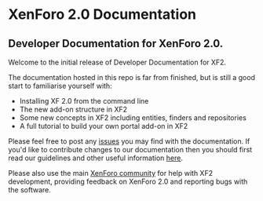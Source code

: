 # XenForo 2.0 Documentation

## Developer Documentation for XenForo 2.0.

Welcome to the initial release of Developer Documentation for XF2.

The documentation hosted in this repo is far from finished, but is still a good start to familiarise yourself with:

* Installing XF 2.0 from the command line
* The new add-on structure in XF2
* Some new concepts in XF2 including entities, finders and repositories
* A full tutorial to build your own portal add-on in XF2

Please feel free to post any [issues](https://github.com/xenforo-ltd/docs/issues) you may find with the documentation. If you'd like to contribute changes to our documentation then you should first read our guidelines and other useful information [here](https://github.com/xenforo-ltd/docs/blob/master/CONTRIBUTING.md).

Please also use the main [XenForo community](https://xenforo.com/community) for help with XF2 development, providing feedback on XenForo 2.0 and reporting bugs with the software.

